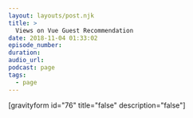 ```yaml
---
layout: layouts/post.njk
title: >
  Views on Vue Guest Recommendation
date: 2018-11-04 01:33:02
episode_number:
duration:
audio_url:
podcast: page
tags:
  - page
---
```


[gravityform id="76" title="false" description="false"]
